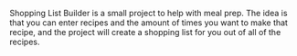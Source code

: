 Shopping List Builder is a small project to help with meal prep. The idea is that you can enter recipes and the amount of times you want to make that recipe, and the project will create a shopping list for you out of all of the recipes.
